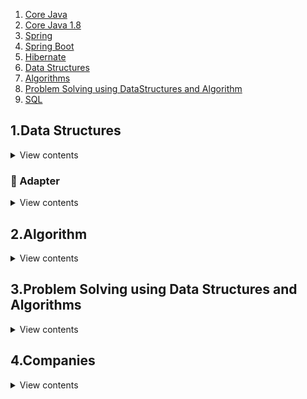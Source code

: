 1. [Core Java](https://github.com/PiyushMittl/java-TipsandTricks/blob/master/java.md)
2. [Core Java 1.8](https://github.com/PiyushMittl/java-TipsandTricks/blob/master/java8.md)
3. [Spring](https://github.com/PiyushMittl/java-TipsandTricks/blob/master/spring.md)
4. [Spring Boot](https://github.com/PiyushMittl/java-TipsandTricks/blob/master/spring.md)
5. [Hibernate](https://github.com/PiyushMittl/java-TipsandTricks/blob/master/hibernate.md)
6. [Data Structures](https://gist.github.com/PiyushMittl/de3547afaccd985dbdeb6848c29d6e1b)
7. [Algorithms](https://github.com/PiyushMittl/java-TipsandTricks/blob/master/dynamic-programming.md)
8. [Problem Solving using DataStructures and Algorithm](https://github.com/PiyushMittl/java-TipsandTricks/blob/master/dynamic-programming.md)
9. [SQL](https://github.com/PiyushMittl/java-TipsandTricks/blob/master/sql.md)  
  
  
  
  
  
  
  
  
  
  
  
  
  
## 1.Data Structures
<details>
  <summary>View contents</summary>
  
  1. [Recursion](https://github.com/PiyushMittl/java-TipsandTricks/blob/master/datastructures-recursion.md)
  2. Stacks
  3. Queues
  4. Linked List
  5. [Trees](https://github.com/PiyushMittl/java-TipsandTricks/blob/master/datastructures-trees.md)
  6. Hashing
  7. Graphs
  8. Binomial Heap
  9. Fibonacci Heap
  10. Skip List
  11. Red Black Trees
  12. Tries
  13. Ternary Search
  14. Segment Trees
  15. Splay Trees
  
</details>
  
### 🔌 Adapter

<details>
<summary>View contents</summary>

* [`ary`](#ary)
* [`call`](#call)
* [`collectInto`](#collectinto)
* [`flip`](#flip)
* [`over`](#over)
* [`overArgs`](#overargs)
* [`pipeAsyncFunctions`](#pipeasyncfunctions)
* [`pipeFunctions`](#pipefunctions)
* [`promisify`](#promisify)
* [`rearg`](#rearg)
* [`spreadOver`](#spreadover)
* [`unary`](#unary)

</details>  
  
  
## 2.Algorithm  
<details>
<summary>View contents</summary>
  
  1. Analysis
  2. Searching and Sorting
  3. Divide and Conquer
  4. Greedy
  5. Back Tracking
  6. Dynamic Programming
  7. Complexity Classes
  
</details>  
  
## 3.Problem Solving using Data Structures and Algorithms  
<details>
<summary>View contents</summary>
  
  1. [Arrays](https://github.com/PiyushMittl/java-TipsandTricks/blob/master/problemsolving-arrays.md)
  2. Linked Lists
  3. Stacks
  4. Queues
  5. Trees
  6. Heaps
  7. String
  8. Divide and Conquer
  9. Backtracking
  10. Greedy
  11. [Pattern Searching and Mactching](https://github.com/PiyushMittl/java-TipsandTricks/blob/master/problemsolving-patternmatching.md)
  12. Dynamic Programming
  13. Bit Manipulation
  14. Mathematical Algorithms
  
</details>

## 4.Companies
<details>
<summary>View contents</summary>

  1. Amazon
  2. Directi
  3. ThoughtWorks
  4. OYO
  5. Visa
  
</details>
